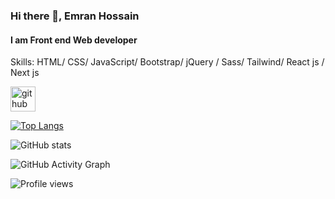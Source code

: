 ### Hi there 👋, Emran Hossain 
#### I am Front end Web developer 

Skills: HTML/ CSS/ JavaScript/ Bootstrap/ jQuery / Sass/ Tailwind/ React js / Next js 



[<img src='https://cdn.jsdelivr.net/npm/simple-icons@3.0.1/icons/github.svg' alt='github' height='40'>](https://github.com/emranhossain197)  

[![Top Langs](https://github-readme-stats.vercel.app/api/top-langs/?username=emranhossain197)](https://github.com/anuraghazra/github-readme-stats)

![GitHub stats](https://github-readme-stats.vercel.app/api?username=emranhossain197&show_icons=true)  

![GitHub Activity Graph](https://activity-graph.herokuapp.com/graph?username=emranhossain197)  

![Profile views](https://gpvc.arturio.dev/emranhossain197)  
